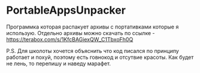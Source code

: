 # PortableAppsUnpacker
Программка которая распакует архивы с портативками которые я использую. Отдельно архивы можно скачать по ссылке - https://terabox.com/s/1KfcBAGiexQW_C1TbxoFh0Q

P.S. Для школоты хочется объяснить что код писался по принципу работает и похуй, поэтому есть говнокод и отсутвие красоты. Как будет не лень, то перепишу и наведу марафет.
